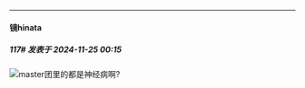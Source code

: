 ﻿
*****

####  镜hinata  
##### 117#       发表于 2024-11-25 00:15

<img src="https://static.saraba1st.com/image/smiley/face2017/009.gif" referrerpolicy="no-referrer">master团里的都是神经病啊?

